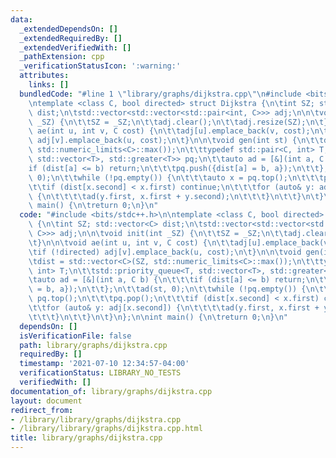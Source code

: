 ```yaml
---
data:
  _extendedDependsOn: []
  _extendedRequiredBy: []
  _extendedVerifiedWith: []
  _pathExtension: cpp
  _verificationStatusIcon: ':warning:'
  attributes:
    links: []
  bundledCode: "#line 1 \"library/graphs/dijkstra.cpp\"\n#include <bits/stdc++.h>\n\
    \ntemplate <class C, bool directed> struct Dijkstra {\n\tint SZ; std::vector<C>\
    \ dist;\n\tstd::vector<std::vector<std::pair<int, C>>> adj;\n\n\tvoid init(int\
    \ _SZ) {\n\t\tSZ = _SZ;\n\t\tadj.clear();\n\t\tadj.resize(SZ);\n\t}\n\n\tvoid\
    \ ae(int u, int v, C cost) {\n\t\tadj[u].emplace_back(v, cost);\n\t\tif (!directed)\
    \ adj[v].emplace_back(u, cost);\n\t}\n\n\tvoid gen(int st) {\n\t\tdist = std::vector<C>(SZ,\
    \ std::numeric_limits<C>::max());\n\t\ttypedef std::pair<C, int> T;\n\t\tstd::priority_queue<T,\
    \ std::vector<T>, std::greater<T>> pq;\n\t\tauto ad = [&](int a, C b) {\n\t\t\t\
    if (dist[a] <= b) return;\n\t\t\tpq.push({dist[a] = b, a});\n\t\t};\n\t\tad(st,\
    \ 0);\n\t\twhile (!pq.empty()) {\n\t\t\tauto x = pq.top();\n\t\t\tpq.pop();\n\t\
    \t\tif (dist[x.second] < x.first) continue;\n\t\t\tfor (auto& y: adj[x.second])\
    \ {\n\t\t\t\tad(y.first, x.first + y.second);\n\t\t\t}\n\t\t}\n\t}\n};\n\nint\
    \ main() {\n\treturn 0;\n}\n"
  code: "#include <bits/stdc++.h>\n\ntemplate <class C, bool directed> struct Dijkstra\
    \ {\n\tint SZ; std::vector<C> dist;\n\tstd::vector<std::vector<std::pair<int,\
    \ C>>> adj;\n\n\tvoid init(int _SZ) {\n\t\tSZ = _SZ;\n\t\tadj.clear();\n\t\tadj.resize(SZ);\n\
    \t}\n\n\tvoid ae(int u, int v, C cost) {\n\t\tadj[u].emplace_back(v, cost);\n\t\
    \tif (!directed) adj[v].emplace_back(u, cost);\n\t}\n\n\tvoid gen(int st) {\n\t\
    \tdist = std::vector<C>(SZ, std::numeric_limits<C>::max());\n\t\ttypedef std::pair<C,\
    \ int> T;\n\t\tstd::priority_queue<T, std::vector<T>, std::greater<T>> pq;\n\t\
    \tauto ad = [&](int a, C b) {\n\t\t\tif (dist[a] <= b) return;\n\t\t\tpq.push({dist[a]\
    \ = b, a});\n\t\t};\n\t\tad(st, 0);\n\t\twhile (!pq.empty()) {\n\t\t\tauto x =\
    \ pq.top();\n\t\t\tpq.pop();\n\t\t\tif (dist[x.second] < x.first) continue;\n\t\
    \t\tfor (auto& y: adj[x.second]) {\n\t\t\t\tad(y.first, x.first + y.second);\n\
    \t\t\t}\n\t\t}\n\t}\n};\n\nint main() {\n\treturn 0;\n}\n"
  dependsOn: []
  isVerificationFile: false
  path: library/graphs/dijkstra.cpp
  requiredBy: []
  timestamp: '2021-07-10 12:34:57-04:00'
  verificationStatus: LIBRARY_NO_TESTS
  verifiedWith: []
documentation_of: library/graphs/dijkstra.cpp
layout: document
redirect_from:
- /library/library/graphs/dijkstra.cpp
- /library/library/graphs/dijkstra.cpp.html
title: library/graphs/dijkstra.cpp
---
```

